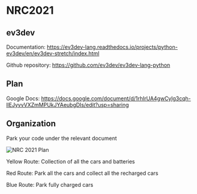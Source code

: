 # NRC2021

## ev3dev

Documentation: https://ev3dev-lang.readthedocs.io/projects/python-ev3dev/en/ev3dev-stretch/index.html

Github repository: https://github.com/ev3dev/ev3dev-lang-python

## Plan 

Google Docs: https://docs.google.com/document/d/1rhIrUA4gwCylg3cqh-llEJyvvVXZmMPUkJYAeubgDIs/edit?usp=sharing

## Organization 

Park your code under the relevant document

![NRC 2021 Plan](https://user-images.githubusercontent.com/73152515/123819948-c31a4800-d92c-11eb-85e1-a48e1286837a.jpg)

Yellow Route: Collection of all the cars and batteries 

Red Route: Park all the cars and collect all the recharged cars

Blue Route: Park fully charged cars
